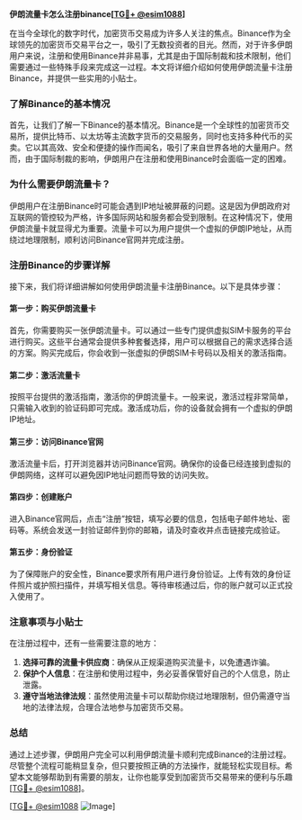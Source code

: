 **伊朗流量卡怎么注册binance[[TG💪+ @esim1088](https://t.me/s/esim1088)]**

在当今全球化的数字时代，加密货币交易成为许多人关注的焦点。Binance作为全球领先的加密货币交易平台之一，吸引了无数投资者的目光。然而，对于许多伊朗用户来说，注册和使用Binance并非易事，尤其是由于国际制裁和技术限制，他们需要通过一些特殊手段来完成这一过程。本文将详细介绍如何使用伊朗流量卡注册Binance，并提供一些实用的小贴士。

### 了解Binance的基本情况

首先，让我们了解一下Binance的基本情况。Binance是一个全球性的加密货币交易所，提供比特币、以太坊等主流数字货币的交易服务，同时也支持多种代币的买卖。它以其高效、安全和便捷的操作而闻名，吸引了来自世界各地的大量用户。然而，由于国际制裁的影响，伊朗用户在注册和使用Binance时会面临一定的困难。

### 为什么需要伊朗流量卡？

伊朗用户在注册Binance时可能会遇到IP地址被屏蔽的问题。这是因为伊朗政府对互联网的管控较为严格，许多国际网站和服务都会受到限制。在这种情况下，使用伊朗流量卡就显得尤为重要。流量卡可以为用户提供一个虚拟的伊朗IP地址，从而绕过地理限制，顺利访问Binance官网并完成注册。

### 注册Binance的步骤详解

接下来，我们将详细讲解如何使用伊朗流量卡注册Binance。以下是具体步骤：

#### 第一步：购买伊朗流量卡

首先，你需要购买一张伊朗流量卡。可以通过一些专门提供虚拟SIM卡服务的平台进行购买。这些平台通常会提供多种套餐选择，用户可以根据自己的需求选择合适的方案。购买完成后，你会收到一张虚拟的伊朗SIM卡号码以及相关的激活指南。

#### 第二步：激活流量卡

按照平台提供的激活指南，激活你的伊朗流量卡。一般来说，激活过程非常简单，只需输入收到的验证码即可完成。激活成功后，你的设备就会拥有一个虚拟的伊朗IP地址。

#### 第三步：访问Binance官网

激活流量卡后，打开浏览器并访问Binance官网。确保你的设备已经连接到虚拟的伊朗网络，这样可以避免因IP地址问题而导致的访问失败。

#### 第四步：创建账户

进入Binance官网后，点击“注册”按钮，填写必要的信息，包括电子邮件地址、密码等。系统会发送一封验证邮件到你的邮箱，请及时查收并点击链接完成验证。

#### 第五步：身份验证

为了保障账户的安全性，Binance要求所有用户进行身份验证。上传有效的身份证件照片或护照扫描件，并填写相关信息。等待审核通过后，你的账户就可以正式投入使用了。

### 注意事项与小贴士

在注册过程中，还有一些需要注意的地方：

1. **选择可靠的流量卡供应商**：确保从正规渠道购买流量卡，以免遭遇诈骗。
2. **保护个人信息**：在注册和使用过程中，务必妥善保管好自己的个人信息，防止泄露。
3. **遵守当地法律法规**：虽然使用流量卡可以帮助你绕过地理限制，但仍需遵守当地的法律法规，合理合法地参与加密货币交易。

### 总结

通过上述步骤，伊朗用户完全可以利用伊朗流量卡顺利完成Binance的注册过程。尽管整个流程可能稍显复杂，但只要按照正确的方法操作，就能轻松实现目标。希望本文能够帮助到有需要的朋友，让你也能享受到加密货币交易带来的便利与乐趣[[TG💪+ @esim1088](https://t.me/s/esim1088)]。

[[TG💪+ @esim1088](https://t.me/s/esim1088) ![Image](https://i.postimg.cc/4NQfJmqS/Snipaste-2025-05-13-00-14-12.png)]